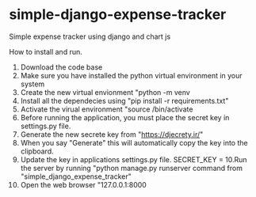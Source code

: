 # simple-django-expense-tracker
Simple expense tracker using django and chart js

How to install and run.

1. Download the code base
2. Make sure you have installed the python virtual environment in your system
3. Create the new virtual envionment "python<virsion> -m venv <virtual environemnt name>
4. Install all the dependecies using "pip install -r requirements.txt"
5. Activate the virual environment "source  <virtual environemnt name>/bin/activate
6. Before running the application, you must place the secret key in settings.py file.
7. Generate the new secrete key from "https://djecrety.ir/"
8. When you say "Generate" this will automatically copy the key into the clipboard.
9. Update the key in applications settings.py file. SECRET_KEY = <generated key>
10.Run the server by running "python manage.py runserver command from "simple_django_expense_tracker"
11. Open the web browser "127.0.0.1:8000















